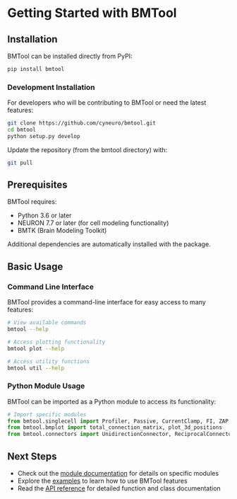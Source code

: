 # Getting Started with BMTool

## Installation

BMTool can be installed directly from PyPI:

```bash
pip install bmtool
```

### Development Installation

For developers who will be contributing to BMTool or need the latest features:

```bash
git clone https://github.com/cyneuro/bmtool.git
cd bmtool
python setup.py develop
```

Update the repository (from the bmtool directory) with:

```bash
git pull
```

## Prerequisites

BMTool requires:

- Python 3.6 or later
- NEURON 7.7 or later (for cell modeling functionality)
- BMTK (Brain Modeling Toolkit)

Additional dependencies are automatically installed with the package.

## Basic Usage

### Command Line Interface

BMTool provides a command-line interface for easy access to many features:

```bash
# View available commands
bmtool --help

# Access plotting functionality
bmtool plot --help

# Access utility functions
bmtool util --help
```

### Python Module Usage

BMTool can be imported as a Python module to access its functionality:

```python
# Import specific modules
from bmtool.singlecell import Profiler, Passive, CurrentClamp, FI, ZAP
from bmtool.bmplot import total_connection_matrix, plot_3d_positions
from bmtool.connectors import UnidirectionConnector, ReciprocalConnector
```

## Next Steps

- Check out the [module documentation](modules/singlecell.md) for details on specific modules
- Explore the [examples](examples/single-cell.md) to learn how to use BMTool features
- Read the [API reference](api/singlecell.md) for detailed function and class documentation

